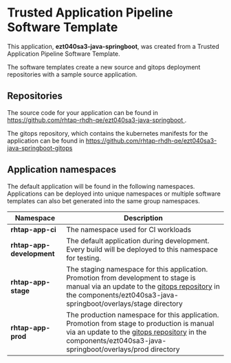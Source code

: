 # Trusted Application Pipeline Software Template

This application, **ezt040sa3-java-springboot**, was created from a Trusted Application Pipeline Software Template.

The software templates create a new source and gitops deployment repositories with a sample source application. 

## Repositories

The source code for your application can be found in [https://github.com/rhtap-rhdh-qe/ezt040sa3-java-springboot ](https://github.com/rhtap-rhdh-qe/ezt040sa3-java-springboot ).
 
The gitops repository, which contains the kubernetes manifests for the application can be found in 
[https://github.com/rhtap-rhdh-qe/ezt040sa3-java-springboot-gitops ](https://github.com/rhtap-rhdh-qe/ezt040sa3-java-springboot-gitops ) 

## Application namespaces 

The default application will be found in the following namespaces. Applications can be deployed into unique namespaces or multiple software templates can also bet generated into the same group namespaces.  

|  Namespace   |  Description   |  
| -------- | -------- |
| **rhtap-app-ci** | The namespace used for CI workloads |
| **rhtap-app-development** | The default application during development. Every build will be deployed to this namespace for testing. |
| **rhtap-app-stage** | The staging namespace for this application. Promotion from development to stage is manual via an update to the [gitops repository](https://github.com/rhtap-rhdh-qe/ezt040sa3-java-springboot-gitops ) in the components/ezt040sa3-java-springboot/overlays/stage directory |
| **rhtap-app-prod** | The production namespace for this application. Promotion from stage to production is manual via an update to the [gitops repository](https://github.com/rhtap-rhdh-qe/ezt040sa3-java-springboot-gitops ) in the components/ezt040sa3-java-springboot/overlays/prod directory |